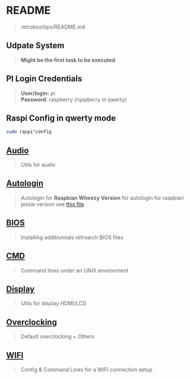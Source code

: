 # README

> retrobox/tips/README.md<br>

## Udpate System

> **Might be the first task to be executed**

## PI Login Credentials

> **User/login:** pi<br>
> **Password**: raspberry (rqspberry in qwerty)

## Raspi Config in qwerty mode

```bash
sudo rqspi°config
```

## [Audio](./audio.md)

> Utils for audio

## [Autologin](./autologin.md)

> Autologin for **Raspbian Wheezy Version**
> for autologin for raspbian jessie version see [this file](./../files/autologin.conf)

## [BIOS](./bios.md)

> Installing additionnals retroarch BIOS files

## [CMD](./cmd.md)

> Command lines under an UNIX environment

## [Display](./display.md)

> Utils for display HDMI/LCD

## [Overclocking](./overclocking.md)

> Default overclocking + Others

## [WIFI](./wifi.md)

> Config & Command Lines for a WIFI connection setup
